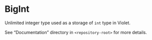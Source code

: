 # BigInt

Unlimited integer type used as a storage of `int` type in Violet.

See “Documentation” directory in `<repository-root>` for more details.
